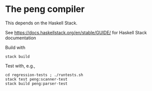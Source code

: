 # The peng compiler

This depends on the Haskell Stack.

See <https://docs.haskellstack.org/en/stable/GUIDE/> for Haskell Stack
documentation


Build with

````
stack build
````


Test with, e.g.,

````
cd regression-tests ; ./runtests.sh
stack test peng:scanner-test
stack build peng:parser-test
````
